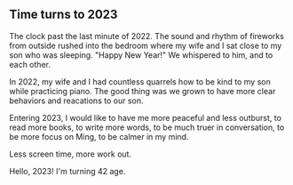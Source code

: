 ## Time turns to 2023
The clock past the last minute of 2022. The sound and rhythm of fireworks from outside rushed into the bedroom where my wife and I sat close to my son who was sleeping. "Happy New Year!" We whispered to him, and to each other.

In 2022, my wife and I had countless quarrels how to be kind to my son while practicing piano. The good thing was we grown to have more clear behaviors and reacations to our son. 

Entering 2023, I would like to have me more peaceful and less outburst, to read more books, to write more words, to be much truer in conversation, to be more focus on Ming, to be calmer in my mind.

Less screen time, more work out.

Hello, 2023! I'm turning 42 age.
